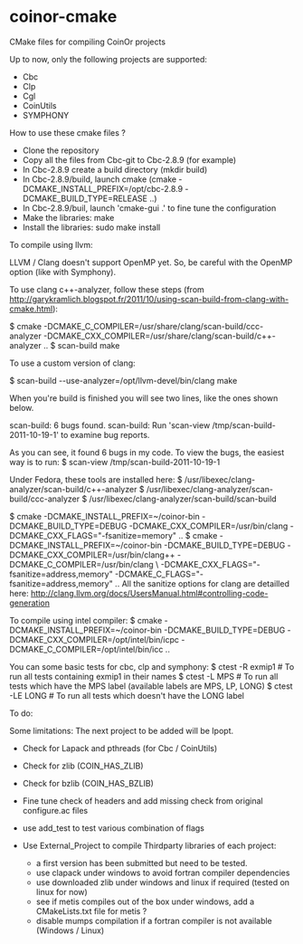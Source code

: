 coinor-cmake
============

CMake files for compiling CoinOr projects

Up to now, only the following projects are supported:
- Cbc
- Clp
- Cgl
- CoinUtils
- SYMPHONY

How to use these cmake files ?

- Clone the repository
- Copy all the files from Cbc-git to Cbc-2.8.9 (for example)
- In Cbc-2.8.9 create a build directory (mkdir build)
- In Cbc-2.8.9/build, launch cmake (cmake -DCMAKE_INSTALL_PREFIX=/opt/cbc-2.8.9 -DCMAKE_BUILD_TYPE=RELEASE ..)
- In Cbc-2.8.9/buil, launch 'cmake-gui .' to fine tune the configuration
- Make the libraries: make
- Install the libraries: sudo make install

To compile using llvm:

LLVM / Clang doesn't support OpenMP yet. So, be careful with the OpenMP option (like with Symphony).

To use clang c++-analyzer, follow these steps (from http://garykramlich.blogspot.fr/2011/10/using-scan-build-from-clang-with-cmake.html):

$ cmake -DCMAKE_C_COMPILER=/usr/share/clang/scan-build/ccc-analyzer -DCMAKE_CXX_COMPILER=/usr/share/clang/scan-build/c++-analyzer ..
$ scan-build make

To use a custom version of clang:

$ scan-build --use-analyzer=/opt/llvm-devel/bin/clang make

When you're build is finished you will see two lines, like the ones shown below.

scan-build: 6 bugs found.
scan-build: Run 'scan-view /tmp/scan-build-2011-10-19-1' to examine bug reports.

As you can see, it found 6 bugs in my code.  To view the bugs, the easiest way is to run:
$ scan-view /tmp/scan-build-2011-10-19-1

Under Fedora, these tools are installed here:
$ /usr/libexec/clang-analyzer/scan-build/c++-analyzer
$ /usr/libexec/clang-analyzer/scan-build/ccc-analyzer
$ /usr/libexec/clang-analyzer/scan-build/scan-build

$ cmake -DCMAKE_INSTALL_PREFIX=~/coinor-bin -DCMAKE_BUILD_TYPE=DEBUG -DCMAKE_CXX_COMPILER=/usr/bin/clang -DCMAKE_CXX_FLAGS="-fsanitize=memory" ..
$ cmake -DCMAKE_INSTALL_PREFIX=~/coinor-bin -DCMAKE_BUILD_TYPE=DEBUG -DCMAKE_CXX_COMPILER=/usr/bin/clang++ -DCMAKE_C_COMPILER=/usr/bin/clang \ 
                                                                     -DCMAKE_CXX_FLAGS="-fsanitize=address,memory" -DCMAKE_C_FLAGS="-fsanitize=address,memory" ..
All the sanitize options for clang are detailled here: http://clang.llvm.org/docs/UsersManual.html#controlling-code-generation

To compile using intel compiler:
$ cmake -DCMAKE_INSTALL_PREFIX=~/coinor-bin -DCMAKE_BUILD_TYPE=DEBUG -DCMAKE_CXX_COMPILER=/opt/intel/bin/icpc -DCMAKE_C_COMPILER=/opt/intel/bin/icc .. 

You can some basic tests for cbc, clp and symphony:
$ ctest -R exmip1 # To run all tests containing exmip1 in their names
$ ctest -L MPS # To run all tests which have the MPS label (available labels are MPS, LP, LONG)
$ ctest -LE LONG # To run all tests which doesn't have the LONG label

To do:

Some limitations:
The next project to be added will be Ipopt.
- Check for Lapack and pthreads (for Cbc / CoinUtils)
- Check for zlib (COIN_HAS_ZLIB)
- Check for bzlib (COIN_HAS_BZLIB)
- Fine tune check of headers and add missing check from original configure.ac files
- use add_test to test various combination of flags

- Use External_Project to compile Thirdparty libraries of each project:
  - a first version has been submitted but need to be tested.
  - use clapack under windows to avoid fortran compiler dependencies
  - use downloaded zlib under windows and linux if required (tested on linux for now)
  - see if metis compiles out of the box under windows, add a CMakeLists.txt file for metis ?
  - disable mumps compilation if a fortran compiler is not available (Windows / Linux)
